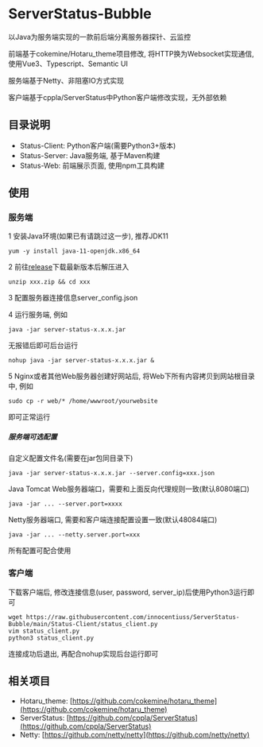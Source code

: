 # ServerStatus-Bubble

以Java为服务端实现的一款前后端分离服务器探针、云监控

前端基于cokemine/Hotaru_theme项目修改, 将HTTP换为Websocket实现通信, 使用Vue3、Typescript、Semantic UI

服务端基于Netty、非阻塞IO方式实现

客户端基于cppla/ServerStatus中Python客户端修改实现，无外部依赖

## 目录说明

+ Status-Client: Python客户端(需要Python3+版本)
+ Status-Server: Java服务端, 基于Maven构建
+ Status-Web: 前端展示页面, 使用npm工具构建

## 使用

### 服务端

1 安装Java环境(如果已有请跳过这一步), 推荐JDK11

```
yum -y install java-11-openjdk.x86_64
```

2 前往[release](https://github.com/innocentiuss/ServerStatus-Bubble/releases)下载最新版本后解压进入

```
unzip xxx.zip && cd xxx
```

3 配置服务器连接信息server_config.json

4 运行服务端, 例如

```
java -jar server-status-x.x.x.jar
```

无报错后即可后台运行

```
nohup java -jar server-status-x.x.x.jar &
```

5 Nginx或者其他Web服务器创建好网站后, 将Web下所有内容拷贝到网站根目录中, 例如

```
sudo cp -r web/* /home/wwwroot/yourwebsite
```

即可正常运行

##### 服务端可选配置

自定义配置文件名(需要在jar包同目录下)

```
java -jar server-status-x.x.x.jar --server.config=xxx.json
```

Java Tomcat Web服务器端口，需要和上面反向代理规则一致(默认8080端口)

```
java -jar ... --server.port=xxxx
```

Netty服务器端口, 需要和客户端连接配置设置一致(默认48084端口)

```
java -jar ... --netty.server.port=xxx
```

所有配置可配合使用

### 客户端

下载客户端后, 修改连接信息(user, password, server_ip)后使用Python3运行即可

```shell
wget https://raw.githubusercontent.com/innocentiuss/ServerStatus-Bubble/main/Status-Client/status_client.py
vim status_client.py
python3 status_client.py
```

连接成功后退出, 再配合nohup实现后台运行即可

## 相关项目

+ Hotaru_theme: [https://github.com/cokemine/hotaru_theme](https://github.com/cokemine/hotaru_theme)
+ ServerStatus: [https://github.com/cppla/ServerStatus](https://github.com/cppla/ServerStatus)
+ Netty: [https://github.com/netty/netty](https://github.com/netty/netty)
